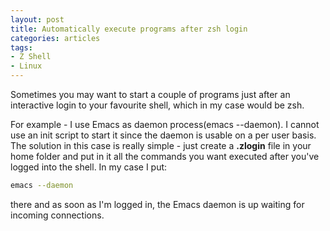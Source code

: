 ```yaml
---
layout: post
title: Automatically execute programs after zsh login
categories: articles
tags:
- Z Shell
- Linux
---
```


Sometimes you may want to start a couple of programs just after an
interactive login to your favourite shell, which in my case would be
zsh.

For example - I use Emacs as daemon process(emacs --daemon). I cannot use an init
script to start it since the daemon is usable on a per user basis. The
solution in this case is really simple - just create a **.zlogin** file in
your home folder and put in it all the commands you want executed
after you've logged into the shell. In my case I put:

``` bash
emacs --daemon
```

there and as soon as I'm logged in, the Emacs daemon is up waiting for
incoming connections.
